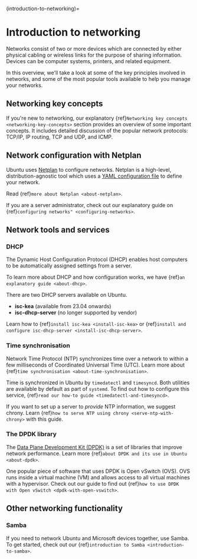 (introduction-to-networking)=
# Introduction to networking

Networks consist of two or more devices which are connected by either physical cabling or wireless links for the purpose of sharing information. Devices can be computer systems, printers, and related equipment.

In this overview, we'll take a look at some of the key principles involved in networks, and some of the most popular tools available to help you manage your networks.

## Networking key concepts

If you're new to networking, our explanatory {ref}`Networking key concepts <networking-key-concepts>` section provides an overview of some important concepts. It includes detailed discussion of the popular network protocols: TCP/IP, IP routing, TCP and UDP, and ICMP.

## Network configuration with Netplan

Ubuntu uses [Netplan](https://netplan.io/) to configure networks. Netplan is a high-level, distribution-agnostic tool which uses a [YAML configuration file](https://netplan.readthedocs.io/en/stable/netplan-yaml/) to define your network.
 
Read {ref}`more about Netplan <about-netplan>`. 

If you are a server administrator, check out our explanatory guide on {ref}`configuring networks" <configuring-networks>`.

## Network tools and services

### DHCP

The Dynamic Host Configuration Protocol (DHCP) enables host computers to be automatically assigned settings from a server.

To learn more about DHCP and how configuration works, we have {ref}`an explanatory guide <about-dhcp>`.

There are two DHCP servers available on Ubuntu.  
 * **isc-kea** (available from 23.04 onwards)
 * **isc-dhcp-server** (no longer supported by vendor)

Learn how to {ref}`install isc-kea <install-isc-kea>` or {ref}`install and configure isc-dhcp-server <install-isc-dhcp-server>`.

### Time synchronisation

Network Time Protocol (NTP) synchronizes time over a network to within a few milliseconds of Coordinated Universal Time (UTC). Learn more about {ref}`time synchronisation <about-time-synchronisation>`.

Time is synchronized in Ubuntu by `timedatectl` and `timesyncd`. Both utilities are available by default as part of `systemd`. To find out how to configure this service, {ref}`read our how-to guide <timedatectl-and-timesyncd>`.

If you want to set up a server to *provide* NTP information, we suggest chrony. Learn {ref}`how to serve NTP using chrony <serve-ntp-with-chrony>` with this guide.

### The DPDK library

The [Data Plane Development Kit (DPDK)](https://www.dpdk.org/) is a set of libraries that improve network performance. Learn more {ref}`about DPDK and its use in Ubuntu <about-dpdk>`.

One popular piece of software that uses DPDK is Open vSwitch (OVS). OVS runs inside a virtual machine (VM) and allows access to all virtual machines with a hypervisor. Check out our guide to find out {ref}`how to use DPDK with Open vSwitch <dpdk-with-open-vswitch>`.

## Other networking functionality

### Samba
  If you need to network Ubuntu and Microsoft devices together, use Samba. To get started, check out our {ref}`introduction to Samba <introduction-to-samba>`.

